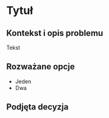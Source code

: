 # Tytuł

## Kontekst i opis problemu

Tekst

## Rozważane opcje

* Jeden
* Dwa

## Podjęta decyzja

